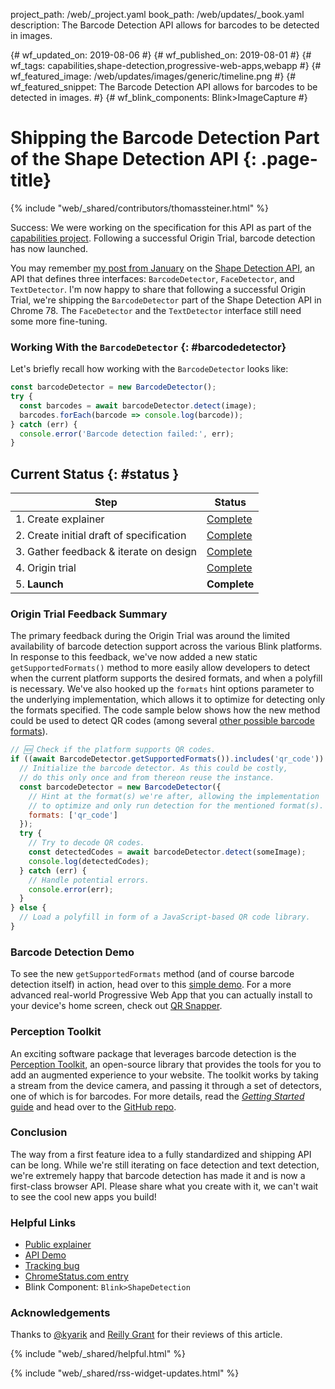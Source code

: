 project_path: /web/_project.yaml
book_path: /web/updates/_book.yaml
description: The Barcode Detection API allows for barcodes to be detected in images.

{# wf_updated_on: 2019-08-06 #}
{# wf_published_on: 2019-08-01 #}
{# wf_tags: capabilities,shape-detection,progressive-web-apps,webapp #}
{# wf_featured_image: /web/updates/images/generic/timeline.png #}
{# wf_featured_snippet: The Barcode Detection API allows for barcodes to be detected in images. #}
{# wf_blink_components: Blink>ImageCapture #}

# Shipping the Barcode Detection Part of the Shape Detection API {: .page-title}

{% include "web/_shared/contributors/thomassteiner.html" %}

<div class="clearfix"></div>

Success: We were working on the specification for this API as part of the
[capabilities project](/web/updates/capabilities). Following a successful Origin Trial,
barcode detection has now launched.

You may remember [my post from January](../01/shape-detection)
on the [Shape Detection API](https://wicg.github.io/shape-detection-api),
an API that defines three interfaces: `BarcodeDetector`, `FaceDetector`,
and `TextDetector`. I'm now happy to share that following a successful Origin Trial,
we're shipping the `BarcodeDetector` part of the Shape Detection API in Chrome&nbsp;78.
The `FaceDetector` and the `TextDetector` interface still need some more fine-tuning.

### Working With the `BarcodeDetector` {: #barcodedetector}

Let's briefly recall how working with the `BarcodeDetector` looks like:

```js
const barcodeDetector = new BarcodeDetector();
try {
  const barcodes = await barcodeDetector.detect(image);
  barcodes.forEach(barcode => console.log(barcode));
} catch (err) {
  console.error('Barcode detection failed:', err);
}
```

## Current Status {: #status }

| Step                                       | Status                               |
| ------------------------------------------ | ------------------------------------ |
| 1. Create explainer                        | [Complete][explainer]                |
| 2. Create initial draft of specification   | [Complete][spec]                     |
| 3. Gather feedback & iterate on design     | [Complete][wicg-discourse]           |
| 4. Origin trial                            | [Complete][ot]                       |
| 5. **Launch**                              | **Complete**                         |

### Origin Trial Feedback Summary

The primary feedback during the Origin Trial was around the limited availability
of barcode detection support across the various Blink platforms.
In response to this feedback, we've now added a new static `getSupportedFormats()` method
to more easily allow developers to detect when the current platform supports
the desired formats, and when a polyfill is necessary.
We've also hooked up the `formats` hint options parameter to the underlying implementation,
which allows it to optimize for detecting only the formats specified.
The code sample below shows how the new method could be used to detect QR codes
(among several
[other possible barcode formats](https://wicg.github.io/shape-detection-api/#enumdef-barcodeformat)).

```js
// 🆕 Check if the platform supports QR codes.
if ((await BarcodeDetector.getSupportedFormats()).includes('qr_code')) {
  // Initialize the barcode detector. As this could be costly,
  // do this only once and from thereon reuse the instance.
  const barcodeDetector = new BarcodeDetector({
    // Hint at the format(s) we're after, allowing the implementation
    // to optimize and only run detection for the mentioned format(s).
    formats: ['qr_code']
  });
  try {
    // Try to decode QR codes.
    const detectedCodes = await barcodeDetector.detect(someImage);
    console.log(detectedCodes);
  } catch (err) {
    // Handle potential errors.
    console.error(err);
  }
} else {
  // Load a polyfill in form of a JavaScript-based QR code library.
}
```

### Barcode Detection Demo

To see the new `getSupportedFormats` method (and of course barcode detection itself) in action,
head over to this [simple demo][demo].
For a more advanced real-world Progressive Web App
that you can actually install to your device's home screen,
check out [QR Snapper](https://qrsnapper.com/).

### Perception Toolkit

An exciting software package that leverages barcode detection is the
[Perception Toolkit](https://perceptiontoolkit.dev/), an open-source library
that provides the tools for you to add an augmented experience to your website.
The toolkit works by taking a stream from the device camera,
and passing it through a set of detectors, one of which is for barcodes.
For more details, read the
[*Getting Started* guide](https://perceptiontoolkit.dev/getting-started/)
and head over to the
[GitHub repo](https://github.com/GoogleChromeLabs/perception-toolkit/).

### Conclusion

The way from a first feature idea to a fully standardized and shipping API can be long.
While we're still iterating on face detection and text detection,
we're extremely happy that barcode detection has made it and is now a first-class browser API.
Please share what you create with it, we can't wait to see the cool new apps you build!

### Helpful Links

* [Public explainer][explainer]
* [API Demo][demo]
* [Tracking bug][cr-bug]
* [ChromeStatus.com entry][cr-status]
* Blink Component: `Blink>ShapeDetection`

### Acknowledgements

Thanks to [@kyarik](https://github.com/kyarik) and [Reilly Grant](https://github.com/reillyeon)
for their reviews of this article.

{% include "web/_shared/helpful.html" %}

{% include "web/_shared/rss-widget-updates.html" %}

[spec]: https://wicg.github.io/shape-detection-api
[issues]: https://github.com/WICG/shape-detection-api/issues
[demo]: https://glitch.com/~codelab-barcode-detection
[cr-bug]: https://bugs.chromium.org/p/chromium/issues/detail?id=728474
[cr-status]: https://www.chromestatus.com/feature/4757990523535360
[explainer]: https://docs.google.com/document/d/1QeCDBOoxkElAB0x7ZpM3VN3TQjS1ub1mejevd2Ik1gQ/edit
[wicg-discourse]: https://discourse.wicg.io/t/rfc-proposal-for-face-detection-api/1642/3
[ot]: https://developers.chrome.com/origintrials/#/view_trial/-2341871806232657919